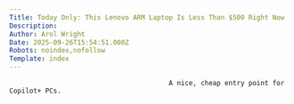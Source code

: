 ```yaml
---
Title: Today Only: This Lenovo ARM Laptop Is Less Than $500 Right Now
Description: 
Author: Arol Wright
Date: 2025-09-26T15:54:51.000Z
Robots: noindex,nofollow
Template: index
---
```


                                            A nice, cheap entry point for Copilot+ PCs.
                                        